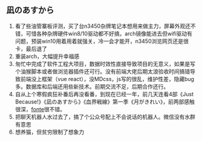 ## 凪のあすから

1. 看了些油管寨板评测，买了台n3450杂牌笔记本想用来做主力，屏幕外观还不错，可惜各种杂牌硬件win8/10驱动都不好搞，arch镜像能进去但wifi驱动有问题，预装win10用着用着就强关，冷一会才能开，n3450浏览网页还是很卡，最后退了
2. 重装arch，大幅提升幸福感
3. 匆忙中完成了软件工程大项目，数据时效性直接导致项目的无意义，如果是写个油猴脚本或者做浏览器插件还可行。没有前端大佬后期太浪验收时间搞错导致前端没上框架（vue react），没MDcss，js写的很乱，维护性差，隐藏bug多。数据库和后端还用些新技术。前期交流不足，后期合作还行。
4. 自从上个寒假疯狂补番后再没看番，到现在已经一年，前几天连看4部《Just Because!》《凪のあすから》《血界戦線》第一季《月がきれい》，前两部感触很深，[fonte](https://music.163.com/#/song?id=28445782)很不错。
5. 把聊天机器人水过去了，搞了个公众号配上不会说话的机器人。微信没有水群有意思
6. 想养猫，但贫穷限制了想象力
